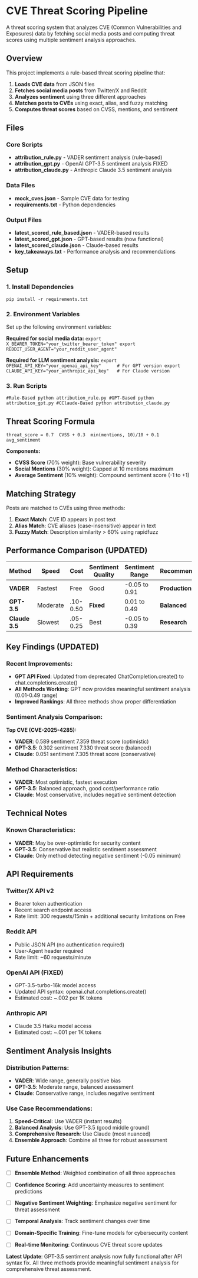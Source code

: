 ﻿# CVE Threat Scoring Pipeline

A threat scoring system that analyzes CVE (Common Vulnerabilities and Exposures) data by fetching social media posts and computing threat scores using multiple sentiment analysis approaches.

##  Overview

This project implements a rule-based threat scoring pipeline that:
1. **Loads CVE data** from JSON files
2. **Fetches social media posts** from Twitter/X and Reddit
3. **Analyzes sentiment** using three different approaches
4. **Matches posts to CVEs** using exact, alias, and fuzzy matching
5. **Computes threat scores** based on CVSS, mentions, and sentiment

##  Files

### Core Scripts
- **attribution_rule.py** - VADER sentiment analysis (rule-based)
- **attribution_gpt.py** - OpenAI GPT-3.5 sentiment analysis  FIXED
- **attribution_claude.py** - Anthropic Claude 3.5 sentiment analysis

### Data Files
- **mock_cves.json** - Sample CVE data for testing
- **requirements.txt** - Python dependencies

### Output Files
- **latest_scored_rule_based.json** - VADER-based results
- **latest_scored_gpt.json** - GPT-based results (now functional)
- **latest_scored_claude.json** - Claude-based results
- **key_takeaways.txt** - Performance analysis and recommendations

##  Setup

### 1. Install Dependencies
`pip install -r requirements.txt
`

### 2. Environment Variables
Set up the following environment variables:

**Required for social media data:**
`
export X_BEARER_TOKEN="your_twitter_bearer_token"
export REDDIT_USER_AGENT="your_reddit_user_agent"
`

**Required for LLM sentiment analysis:**
`
export OPENAI_API_KEY="your_openai_api_key"      # For GPT version
export CLAUDE_API_KEY="your_anthropic_api_key"   # For Claude version
`

### 3. Run Scripts
`
#Rule-Based
python attribution_rule.py
#GPT-Based
python attribution_gpt.py
#CClaude-Based
python attribution_claude.py
`

##  Threat Scoring Formula

`
threat_score = 0.7  CVSS + 0.3  min(mentions, 10)/10 + 0.1  avg_sentiment
`

**Components:**
- **CVSS Score** (70% weight): Base vulnerability severity
- **Social Mentions** (30% weight): Capped at 10 mentions maximum
- **Average Sentiment** (10% weight): Compound sentiment score (-1 to +1)

##  Matching Strategy

Posts are matched to CVEs using three methods:
1. **Exact Match**: CVE ID appears in post text
2. **Alias Match**: CVE aliases (case-insensitive) appear in text
3. **Fuzzy Match**: Description similarity > 60% using rapidfuzz

##  Performance Comparison (UPDATED)

| Method | Speed | Cost | Sentiment Quality | Sentiment Range | Recommendation |
|--------|-------|------|------------------|-----------------|----------------|
| **VADER** |  Fastest |  Free |  Good | -0.05 to 0.91 | **Production** |
| **GPT-3.5** |  Moderate |  .10-0.50 |  **Fixed** | 0.01 to 0.49 | **Balanced** |
| **Claude 3.5** |  Slowest |  .05-0.25 |  Best | -0.05 to 0.39 | **Research** |

##  Key Findings (UPDATED)

### Recent Improvements:
- **GPT API Fixed**: Updated from deprecated ChatCompletion.create() to chat.completions.create()
- **All Methods Working**: GPT now provides meaningful sentiment analysis (0.01-0.49 range)
- **Improved Rankings**: All three methods show proper differentiation

### Sentiment Analysis Comparison:
**Top CVE (CVE-2025-4285):**
- **VADER**: 0.589 sentiment  7.359 threat score (optimistic)
- **GPT-3.5**: 0.302 sentiment  7.330 threat score (balanced) 
- **Claude**: 0.051 sentiment  7.305 threat score (conservative)

### Method Characteristics:
- **VADER**: Most optimistic, fastest execution
- **GPT-3.5**: Balanced approach, good cost/performance ratio
- **Claude**: Most conservative, includes negative sentiment detection

##  Technical Notes

### Known Characteristics:
- **VADER**: May be over-optimistic for security content
- **GPT-3.5**: Conservative but realistic sentiment assessment  
- **Claude**: Only method detecting negative sentiment (-0.05 minimum)

##  API Requirements

### Twitter/X API v2
- Bearer token authentication
- Recent search endpoint access
- Rate limit: 300 requests/15min + additional security limitations on Free

### Reddit API
- Public JSON API (no authentication required)
- User-Agent header required
- Rate limit: ~60 requests/minute

### OpenAI API (FIXED)
- GPT-3.5-turbo-16k model access
- Updated API syntax: openai.chat.completions.create()
- Estimated cost: ~.002 per 1K tokens

### Anthropic API
- Claude 3.5 Haiku model access
- Estimated cost: ~.001 per 1K tokens

##  Sentiment Analysis Insights

### Distribution Patterns:
- **VADER**: Wide range, generally positive bias
- **GPT-3.5**: Moderate range, balanced assessment
- **Claude**: Conservative range, includes negative sentiment

### Use Case Recommendations:
1. **Speed-Critical**: Use VADER (instant results)
2. **Balanced Analysis**: Use GPT-3.5 (good middle ground)
3. **Comprehensive Research**: Use Claude (most nuanced)
4. **Ensemble Approach**: Combine all three for robust assessment

##  Future Enhancements

- [ ] **Ensemble Method**: Weighted combination of all three approaches
- [ ] **Confidence Scoring**: Add uncertainty measures to sentiment predictions
- [ ] **Negative Sentiment Weighting**: Emphasize negative sentiment for threat assessment
- [ ] **Temporal Analysis**: Track sentiment changes over time
- [ ] **Domain-Specific Training**: Fine-tune models for cybersecurity content
- [ ] **Real-time Monitoring**: Continuous CVE threat score updates



**Latest Update**: GPT-3.5 sentiment analysis now fully functional after API syntax fix. All three methods provide meaningful sentiment analysis for comprehensive threat assessment.
